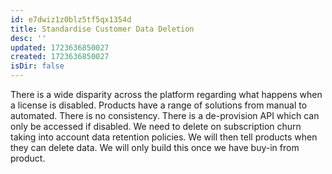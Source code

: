 ```yaml
---
id: e7dwiz1z0blz5tf5qx1354d
title: Standardise Customer Data Deletion
desc: ''
updated: 1723636850027
created: 1723636850027
isDir: false
---
```

There is a wide disparity across the platform regarding what happens when a license is disabled. Products have a range of solutions from manual to automated. There is no consistency.
There is a de-provision API which can only be accessed if disabled.
We need to delete on subscription churn taking into account data retention policies. We will then tell products when they can delete data. We will only build this once we have buy-in from product.